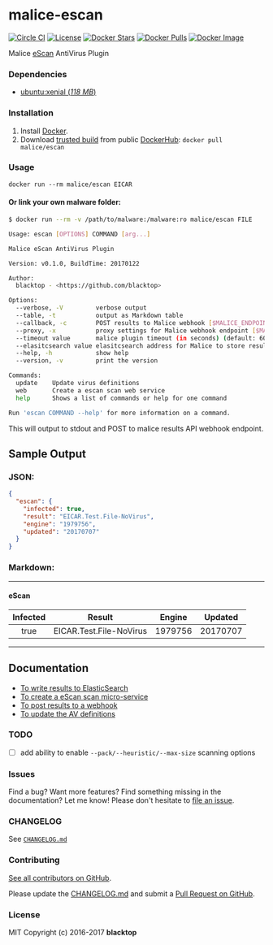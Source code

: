 malice-escan
============
[![Circle CI](https://circleci.com/gh/malice-plugins/escan.png?style=shield)](https://circleci.com/gh/malice-plugins/escan)
[![License](http://img.shields.io/:license-mit-blue.svg)](http://doge.mit-license.org)
[![Docker Stars](https://img.shields.io/docker/stars/malice/escan.svg)](https://hub.docker.com/r/malice/escan/)
[![Docker Pulls](https://img.shields.io/docker/pulls/malice/escan.svg)](https://hub.docker.com/r/malice/escan/)
[![Docker Image](https://img.shields.io/badge/docker%20image-1.38GB-blue.svg)](https://hub.docker.com/r/malice/escan/)

Malice [eScan](https://escanav.com/en/linux-antivirus/antivirus-for-linux-file-servers.asp) AntiVirus Plugin

### Dependencies

-	[ubuntu:xenial (*118 MB*\)](https://hub.docker.com/_/ubuntu/)

### Installation

1.	Install [Docker](https://www.docker.io/).
2.	Download [trusted build](https://hub.docker.com/r/malice/escan/) from public [DockerHub](https://hub.docker.com): `docker pull malice/escan`

### Usage

```
docker run --rm malice/escan EICAR
```

#### Or link your own malware folder:

```bash
$ docker run --rm -v /path/to/malware:/malware:ro malice/escan FILE

Usage: escan [OPTIONS] COMMAND [arg...]

Malice eScan AntiVirus Plugin

Version: v0.1.0, BuildTime: 20170122

Author:
  blacktop - <https://github.com/blacktop>

Options:
  --verbose, -V         verbose output
  --table, -t	        output as Markdown table
  --callback, -c	    POST results to Malice webhook [$MALICE_ENDPOINT]
  --proxy, -x	        proxy settings for Malice webhook endpoint [$MALICE_PROXY]
  --timeout value       malice plugin timeout (in seconds) (default: 60) [$MALICE_TIMEOUT]    
  --elasitcsearch value elasitcsearch address for Malice to store results [$MALICE_ELASTICSEARCH]   
  --help, -h	        show help
  --version, -v	        print the version

Commands:
  update	Update virus definitions
  web       Create a escan scan web service  
  help		Shows a list of commands or help for one command

Run 'escan COMMAND --help' for more information on a command.
```

This will output to stdout and POST to malice results API webhook endpoint.

## Sample Output

### JSON:

```json
{
  "escan": {
    "infected": true,
    "result": "EICAR.Test.File-NoVirus",
    "engine": "1979756",
    "updated": "20170707"
  }
}
```

### Markdown:

---

#### eScan
| Infected      | Result      | Engine      | Updated      |
|:-------------:|:-----------:|:-----------:|:------------:|
| true | EICAR.Test.File-NoVirus | 1979756 | 20170707 |

---

Documentation
-------------

-	[To write results to ElasticSearch](https://github.com/malice-plugins/escan/blob/master/docs/elasticsearch.md)
-	[To create a eScan scan micro-service](https://github.com/malice-plugins/escan/blob/master/docs/web.md)
-	[To post results to a webhook](https://github.com/malice-plugins/escan/blob/master/docs/callback.md)
-	[To update the AV definitions](https://github.com/malice-plugins/escan/blob/master/docs/update.md)

### TODO

 - [ ] add ability to enable `--pack/--heuristic/--max-size` scanning options

### Issues

Find a bug? Want more features? Find something missing in the documentation? Let me know! Please don't hesitate to [file an issue](https://github.com/malice-plugins/escan/issues/new).

### CHANGELOG

See [`CHANGELOG.md`](https://github.com/malice-plugins/escan/blob/master/CHANGELOG.md)

### Contributing

[See all contributors on GitHub](https://github.com/malice-plugins/escan/graphs/contributors).

Please update the [CHANGELOG.md](https://github.com/malice-plugins/escan/blob/master/CHANGELOG.md) and submit a [Pull Request on GitHub](https://help.github.com/articles/using-pull-requests/).

### License

MIT Copyright (c) 2016-2017 **blacktop**
